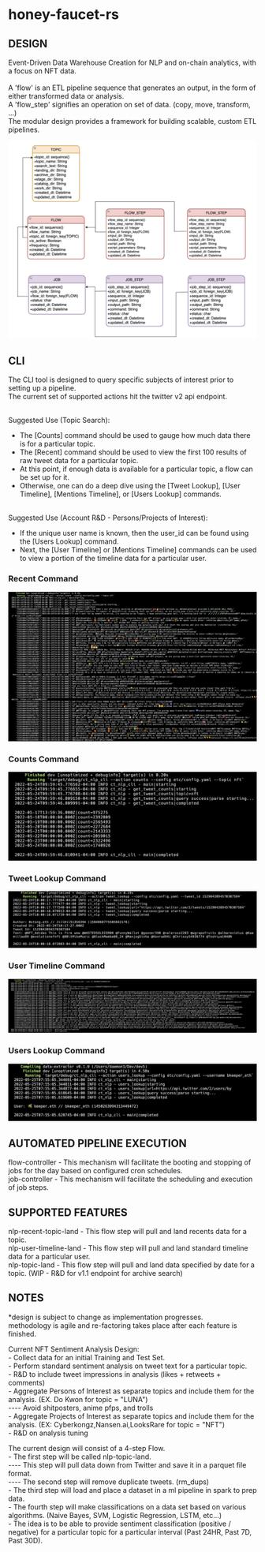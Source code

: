 # honey-faucet-rs

## DESIGN
<p>Event-Driven Data Warehouse Creation for NLP and on-chain analytics, with a focus on NFT data. </br></br>
A 'flow' is an ETL pipeline sequence that generates an output, in the form of either transformed data or analysis. </br>
A 'flow_step' signifies an operation on set of data. (copy, move, transform, ...) </br>
The modular design provides a framework for building scalable, custom ETL pipelines. </br>
</p>

<p align="center" width="15%" size="50%">
   <img src="work/db_design_flows.png">  
</p>

## CLI
<p>The CLI tool is designed to query specific subjects of interest prior to setting up a pipeline. </br>
The current set of supported actions hit the twitter v2 api endpoint. </br></br>

Suggested Use (Topic Search): </br>
- The [Counts] command should be used to gauge how much data there is for a particular topic. </br>
- The [Recent] command should be used to view the first 100 results of raw tweet data for a particular topic. </br>
- At this point, if enough data is available for a particular topic, a flow can be set up for it. </br>
- Otherwise, one can do a deep dive using the [Tweet Lookup], [User Timeline], [Mentions Timeline], or [Users Lookup] commands. </br></br>

Suggested Use (Account R&D - Persons/Projects of Interest): </br>
- If the unique user name is known, then the user_id can be found using the [Users Lookup] command. </br>
- Next, the [User Timeline] or [Mentions Timeline] commands can be used to view a portion of the timeline data for a particular user. </br>
</p>


### Recent Command
<p align="center" width="15%" size="50%">
   <img src="work/cli_recent_test_run.png">  
</p>

### Counts Command
<p align="center" width="15%" size="50%">
   <img src="work/cli_counts_test_run.png">  
</p>

### Tweet Lookup Command
<p align="center" width="15%" size="50%">
   <img src="work/cli_tweet_lookup_test_run.png">  
</p>

### User Timeline Command
<p align="center" width="15%" size="50%">
   <img src="work/cli_user_timeline_test_run.png">  
</p>

### Users Lookup Command
<p align="center" width="15%" size="50%">
   <img src="work/cli_users_lookup_test_run.png">  
</p>

## AUTOMATED PIPELINE EXECUTION
<p>flow-controller - This mechanism will facilitate the booting and stopping of jobs for the day based on configured cron schedules. </br>
job-controller - This mechanism will facilitate the scheduling and execution of job steps. </br>
</p>

## SUPPORTED FEATURES
<p>nlp-recent-topic-land - This flow step will pull and land recents data for a topic.</br>
nlp-user-timeline-land - This flow step will pull and land standard timeline data for a particular user. </br>
nlp-topic-land - This flow step will pull and land data specified by date for a topic. (WIP - R&D for v1.1 endpoint for archive search) </br>
</p>

## NOTES
*design is subject to change as implementation progresses. </br>
methodology is agile and re-factoring takes place after each feature is finished. </br>

<p>Current NFT Sentiment Analysis Design: </br>
- Collect data for an initial Training and Test Set. </br>
- Perform standard sentiment analysis on tweet text for a particular topic. </br>
- R&D to include tweet impressions in analysis (likes + retweets + comments) </br>
- Aggregate Persons of Interest as separate topics and include them for the analysis. (EX. Do Kwon for topic = "LUNA") </br>
---- Avoid shitposters, anime pfps, and trolls </br>
- Aggregate Projects of Interest as separate topics and include them for the analysis. (EX: Cyberkongz,Nansen.ai,LooksRare for topic = "NFT") </br>
- R&D on analysis tuning
</p>

<p>The current design will consist of a 4-step Flow. </br>
- The first step will be called nlp-topic-land. </br>
---- This step will pull data down from Twitter and save it in a parquet file format. </br>
---- The second step will remove duplicate tweets. (rm_dups)</br>
- The third step will load and place a dataset in a ml pipeline in spark to prep data.</br>
- The fourth step will make classifications on a data set based on various algorithms. (Naive Bayes, SVM, Logistic Regression, LSTM, etc...) </br>
- The idea is to be able to provide sentiment classification (positive / negative) for a particular topic for a particular interval (Past 24HR, Past 7D, Past 30D). </br>
</br>
</p>
